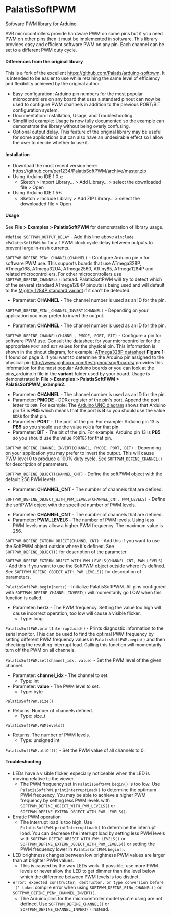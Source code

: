 PalatisSoftPWM
===============

Software PWM library for Arduino

AVR microcontrollers provide hardware PWM on some pins but if you need PWM on other pins then it must be implemented in software. This library provides easy and efficient software PWM on any pin. Each channel can be set to a different PWM duty cycle.


#### Differences from the original library
This is a fork of the excellent https://github.com/Palatis/arduino-softpwm. It is intended to be easier to use while retaining the same level of efficiency and flexibility achieved by the original author.
- Easy configuration: Arduino pin numbers for the most popular microcontrollers on any board that uses a standard pinout can now be used to configure PWM channels in addition to the previous PORT/BIT configuration system.
- Documentation: Installation, Usage, and Troubleshooting.
- Simplified example: Usage is now fully documented so the example can demonstrate the library without being overly confusing.
- Optional output delay. This feature of the original library may be useful for some applications but can also have an undesirable effect so I allow the user to decide whether to use it.


<a id="installation"></a>
#### Installation
- Download the most recent version here: https://github.com/per1234/PalatisSoftPWM/archive/master.zip
- Using Arduino IDE 1.0.x:
  - Sketch > Import Library... > Add Library... > select the downloaded file > Open
- Using Arduino IDE 1.5+:
  - Sketch > Include Library > Add ZIP Library... > select the downloaded file > Open


<a id="usage"></a>
#### Usage
See **File > Examples > PalatisSoftPWM** for demonstration of library usage.

`#define SOFTPWM_OUTPUT_DELAY` - Add this line above `#include <PalatisSoftPWM.h>` for a 1 PWM clock cycle delay between outputs to prevent large in-rush currents.

`SOFTPWM_DEFINE_PINn_CHANNEL(CHANNEL)` - Configure Arduino pin n for software PWM use. This supports boards that use ATmega328P, ATmega168, ATmega32U4, ATmega2560, ATtiny85, ATmega1284P and related microcontrollers. For other microcontrollers use `SOFTPWM_DEFINE_CHANNEL()` instead. PalatisSoftPWM will try to detect which of the several standard ATmega1284P pinouts is being used and will default to the [Mighty 1284P standard variant](https://github.com/JChristensen/mighty-1284p/blob/v1.6.3/avr/variants/standard/pins_arduino.h) if it can't be detected.
- Parameter: **CHANNEL** - The channel number is used as an ID for the pin.

`SOFTPWM_DEFINE_PINn_CHANNEL_INVERT(CHANNEL)` - Depending on your application you may prefer to invert the output.
- Parameter: **CHANNEL** - The channel number is used as an ID for the pin.

`SOFTPWM_DEFINE_CHANNEL(CHANNEL, PMODE, PORT, BIT)` - Configure a pin for software PWM use. Consult the datasheet for your microcontroller for the appropriate `PORT` and `BIT` values for the physical pin. This information is shown in the pinout diagram, for example: [ATmega328P datasheet](http://www.atmel.com/Images/Atmel-8271-8-bit-AVR-Microcontroller-ATmega48A-48PA-88A-88PA-168A-168PA-328-328P_datasheet_Summary.pdf) **Figure 1-1** found on page 3. If you want to determine the Arduino pin assigned to the physical pin http://www.pighixxx.com/test/pinoutspg/boards/ provides this information for the most popular Arduino boards or you can look at the pins_arduino.h file in the **variant** folder used by your board. Usage is demonstrated in **File > Examples > PalatisSoftPWM > PalatisSoftPWM_example2**.
- Parameter: **CHANNEL** - The channel number is used as an ID for the pin.
- Parameter: **PMODE** - DDRx register of the pin's port. Append the port letter to `DDR`. For example: The [Arduino UNO diagram](http://www.pighixxx.com/test/portfolio-items/uno/?portfolioID=314) shows that Arduino pin 13 is **PB5** which means that the port is **B** so you should use the value `DDRB` for that pin.
- Parameter: **PORT** - The port of the pin. For example: Arduino pin 13 is **PB5** so you should use the value `PORTB` for that pin.
- Parameter: **BIT** - The bit of the pin. For example: Arduino pin 13 is **PB5** so you should use the value `PORTB5` for that pin.

`SOFTPWM_DEFINE_CHANNEL_INVERT(CHANNEL, PMODE, PORT, BIT)` - Depending on your application you may prefer to invert the output. This will cause PWM level 0 to produce a 100% duty cycle. See `SOFTPWM_DEFINE_CHANNEL()` for description of parameters.

`SOFTPWM_DEFINE_OBJECT(CHANNEL_CNT)` - Define the softPWM object with the default 256 PWM levels.
- Parameter: **CHANNEL_CNT** - The number of channels that are defined.

`SOFTPWM_DEFINE_OBJECT_WITH_PWM_LEVELS(CHANNEL_CNT, PWM_LEVELS)` - Define the softPWM object with the specified number of PWM levels.
- Parameter: **CHANNEL_CNT** - The number of channels that are defined.
- Parameter: **PWM_LEVELS** - The number of PWM levels. Using less PWM levels may allow a higher PWM frequency. The maximum value is 256.

`SOFTPWM_DEFINE_EXTERN_OBJECT(CHANNEL_CNT)` - Add this if you want to use the SoftPWM object outside where it's defined. See `SOFTPWM_DEFINE_OBJECT()` for description of the parameter.

`SOFTPWM_DEFINE_EXTERN_OBJECT_WITH_PWM_LEVELS(CHANNEL_CNT, PWM_LEVELS)` - Add this if you want to use the SoftPWM object outside where it's defined. See `SOFTPWM_DEFINE_OBJECT_WITH_PWM_LEVELS()` for description of parameters.

`PalatisSoftPWM.begin(hertz)` - Initialize PalatisSoftPWM. All pins configured with `SOFTPWM_DEFINE_CHANNEL_INVERT()` will momentarily go LOW when this function is called.
- Parameter: **hertz** - The PWM frequency. Setting the value too high will cause incorrect operation, too low will cause a visible flicker.
  - Type: long

`PalatisSoftPWM.printInterruptLoad()` - Prints diagnostic information to the serial monitor. This can be used to find the optimal PWM frequency by setting different PWM frequency values in `PalatisSoftPWM.begin()` and then checking the resulting interrupt load. Calling this function will momentarily turn off the PWM on all channels.

`PalatisSoftPWM.set(channel_idx, value)` - Set the PWM level of the given channel.
- Parameter: **channel_idx** - The channel to set.
  - Type: int
- Parameter: **value** - The PWM level to set.
  - Type: byte

`PalatisSoftPWM.size()`
- Returns: Number of channels defined.
  - Type: size_t

`PalatisSoftPWM.PWMlevels()`
- Returns: The number of PWM levels.
  - Type: unsigned int

`PalatisSoftPWM.allOff()` - Set the PWM value of all channels to 0.


<a id="troubleshooting"></a>
#### Troubleshooting
- LEDs have a visible flicker, especially noticeable when the LED is moving relative to the viewer.
  - The PWM frequency set in `PalatisSoftPWM.begin()` is too low. Use `PalatisSoftPWM.printInterruptLoad()` to determine the optimum PWM frequency. You may be able to achieve a higher PWM frequency by setting less PWM levels with `SOFTPWM_DEFINE_OBJECT_WITH_PWM_LEVELS()` or `SOFTPWM_DEFINE_EXTERN_OBJECT_WITH_PWM_LEVELS()`.
- Erratic PWM operation
  - The interrupt load is too high. Use `PalatisSoftPWM.printInterruptLoad()` to determine the interrupt load. You can decrease the interrupt load by setting less PWM levels with `SOFTPWM_DEFINE_OBJECT_WITH_PWM_LEVELS()` or `SOFTPWM_DEFINE_EXTERN_OBJECT_WITH_PWM_LEVELS()` or setting the PWM frequency lower in `PalatisSoftPWM.begin()`.
- LED brightness changes between low brightness PWM values are larger than at brighter PWM values.
  - This is caused by the way LEDs work. If possible, use more PWM levels or never allow the LED to get dimmer than the level below which the difference between PWM levels is too distinct.
- `error: expected constructor, destructor, or type conversion before '(' token` compile error  when using `SOFTPWM_DEFINE_PINn_CHANNEL()` or `SOFTPWM_DEFINE_PINn_CHANNEL_INVERT()`.
  - The Arduino pins for the microcontroller model you're using are not defined. Use `SOFTPWM_DEFINE_CHANNEL()` or `SOFTPWM_DEFINE_CHANNEL_INVERT()` instead.

